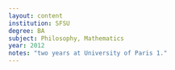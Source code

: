```yaml
---
layout: content
institution: SFSU
degree: BA
subject: Philosophy, Mathematics
year: 2012
notes: "two years at University of Paris 1."
---
```

